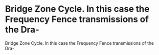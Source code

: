 # Bridge Zone Cycle. In this case the Frequency Fence transmissions of the Dra-

Bridge Zone Cycle. In this case the Frequency Fence transmissions of the Dra-